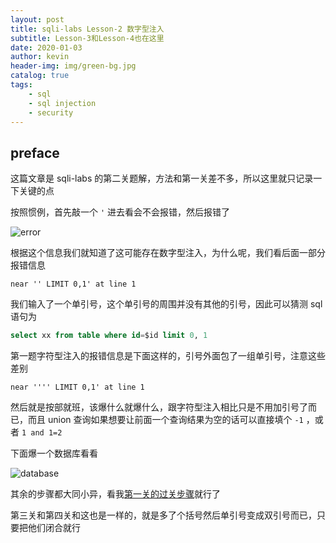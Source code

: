 ```yaml
---
layout: post
title: sqli-labs Lesson-2 数字型注入
subtitle: Lesson-3和Lesson-4也在这里
date: 2020-01-03
author: kevin
header-img: img/green-bg.jpg
catalog: true
tags:
    - sql
    - sql injection
    - security
---
```




## preface

这篇文章是 sqli-labs 的第二关题解，方法和第一关差不多，所以这里就只记录一下关键的点



按照惯例，首先敲一个 `'` 进去看会不会报错，然后报错了

![error](https://i.loli.net/2020/01/04/Xm4GEcOPjMTsDdy.png)



根据这个信息我们就知道了这可能存在数字型注入，为什么呢，我们看后面一部分报错信息

```
near '' LIMIT 0,1' at line 1
```

我们输入了一个单引号，这个单引号的周围并没有其他的引号，因此可以猜测 sql 语句为

```sql
select xx from table where id=$id limit 0, 1
```



第一题字符型注入的报错信息是下面这样的，引号外面包了一组单引号，注意这些差别

```
near '''' LIMIT 0,1' at line 1
```



然后就是按部就班，该爆什么就爆什么，跟字符型注入相比只是不用加引号了而已，而且 union 查询如果想要让前面一个查询结果为空的话可以直接填个 `-1` ，或者 `1 and 1=2` 



下面爆一个数据库看看

![database](https://i.loli.net/2020/01/04/BrKLlFv5VNEPwf1.png)



其余的步骤都大同小异，看我[第一关的过关步骤](https://szukevin.site/2020/01/03/sqli-labs-Lesson-1-%E5%AD%97%E7%AC%A6%E5%9E%8B%E6%B3%A8%E5%85%A5/)就行了



第三关和第四关和这也是一样的，就是多了个括号然后单引号变成双引号而已，只要把他们闭合就行